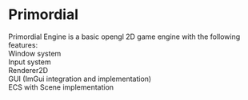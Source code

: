 # Primordial
Primordial Engine is a basic opengl 2D game engine with the following features:<br />
Window system<br />
Input system<br />
Renderer2D<br />
GUI (ImGui integration and implementation)<br />
ECS with Scene implementation
